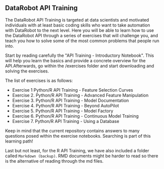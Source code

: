 ## DataRobot API Training

The DataRobot API Training is targeted at data scientists and motivated individuals with at least basic coding skills who want to take automation with DataRobot to the next level. Here you will be able to learn how to use the DataRobot API through a series of exercises that will challenge you, and teach you how to solve some of the most common problems that people run into.

Start by reading carefully the "API Training - Introductory Notebook". This will help you learn the basics and provide a concrete overview for the API.Afterwards, go within the /exercises folder and start downloading and solving the exercises.

The list of exercises is as follows:

- Exercise 1  Python/R API Training - Feature Selection Curves 
- Exercise 2. Python/R API Training - Advanced Feature Manipulation 
- Exercise 3. Python/R API Training - Model Documentation 
- Exercise 4. Python/R API Training - Beyond AutoPilot 
- Exercise 5. Python/R API Training - Model Factory 
- Exercise 6. Python/R API Training - Continuous Model Training
- Exercise 7. Python/R API Training - Using a Database

Keep in mind that the current repository contains answers to many questions posed within the exercise notebooks. Searching is part of this learning path!

Last but not least, for the R API Training, we have also included a folder called `Markdown (backup)`. RMD documents might be harder to read so there is the alternative of reading through the md files.
